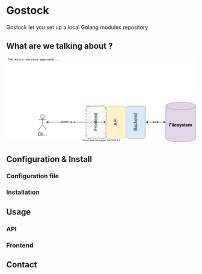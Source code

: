 # Gostock
Gostock let you set up a local Golang modules repository

## What are we talking about ?

![Gostock explicative diagram](https://raw.githubusercontent.com/P4radoX/gostock/b26a6603858469bc41dcac423c55130ce733b161/.extras/gostock.svg)

## Configuration & Install
### Configuration file

### Installation

## Usage
### API

### Frontend

## Contact
